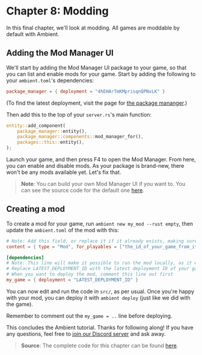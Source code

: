 # Chapter 8: Modding

In this final chapter, we'll look at modding. All games are moddable by default with Ambient.

## Adding the Mod Manager UI

We'll start by adding the Mod Manager UI package to your game, so that you can list and enable mods for your game. Start by adding the following to your `ambient.toml`'s dependencies:

```toml
package_manager = { deployment = "4hEHArTmKMprisqnQPNxLK" }
```

(To find the latest deployment, visit the page for [the package mananger](https://ambient.run/packages/hr4pxz7kfhzgimicoyh65ydel3aehuhk).)

Then add this to the top of your `server.rs`'s main function:

```rust
entity::add_component(
    package_manager::entity(),
    package_manager::components::mod_manager_for(),
    packages::this::entity(),
);
```

Launch your game, and then press F4 to open the Mod Manager. From here, you can enable and disable mods. As your package is brand-new, there won't be any mods available yet. Let's fix that.

> **Note**: You can build your own Mod Manager UI if you want to. You can see the source code for the
> default one [here](https://github.com/AmbientRun/Ambient/tree/main/guest/rust/packages/tools/package_manager).

## Creating a mod

To create a mod for your game, run `ambient new my_mod --rust empty`, then update the `ambient.toml` of the mod with this:

```toml
# Note: Add this field, or replace it if it already exists, making sure to update the ID:
content = { type = "Mod", for_playables = ["the_id_of_your_game_from_its_ambient_toml"] }

[dependencies]
# Note: This line will make it possible to run the mod locally, as it will pull in your game as a dependency.
# Replace LATEST_DEPLOYMENT_ID with the latest deployment ID of your game, which can be found on the game's page.
# When you want to deploy the mod, comment this line out first
my_game = { deployment = "LATEST_DEPLOYMENT_ID" }
```

You can now edit and run the code in `src/`, as per usual. Once you're happy with your mod, you can deploy it with `ambient deploy` (just like we did with the game).

Remember to comment out the `my_game = ..` line before deploying.

This concludes the Ambient tutorial. Thanks for following along! If you have any questions, feel free to [join our Discord server](https://discord.gg/ambient) and ask away.

> **Source**: The complete code for this chapter can be found [here](https://github.com/AmbientRun/TutorialProject/tree/chapter-8).
